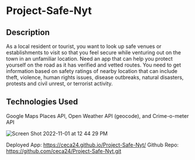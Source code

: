 # Project-Safe-Nyt

## Description
As a local resident or tourist, you want to look up safe venues or establishments to visit so that you feel secure while venturing out on the town in an unfamiliar location.
Need an app that can help you protect yourself on the road as it has verified and vetted routes.  You need to get information based on safety ratings of nearby location that can include theft, violence, human rights issues, disease outbreaks, natural disasters, protests and civil unrest, or terrorist activity.

## Technologies Used
Google Maps Places API, Open Weather API (geocode), and Crime-o-meter API

![Screen Shot 2022-11-01 at 12 44 29 PM](https://user-images.githubusercontent.com/112192098/199301918-14362f73-5816-4b64-a96e-cba32f34d6d2.png)

Deployed App:
https://ceca24.github.io/Project-Safe-Nyt/
Github Repo:
https://github.com/ceca24/Project-Safe-Nyt.git
